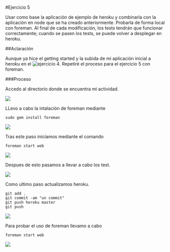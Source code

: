 #Ejercicio 5

Usar como base la aplicación de ejemplo de heroku y combinarla con la aplicación en node que se ha creado anteriormente. Probarla de forma local con foreman. Al final de cada modificación, los tests tendrán que funcionar correctamente; cuando se pasen los tests, se puede volver a desplegar en heroku.

##Aclaración

Aunque ya hice el getting started y la subida de mi aplicación inicial a heroku en el ![ejercicio 4](https://damp-lake-1537.herokuapp.com/). Repetiré el proceso para el ejercicio 5 con foreman.

###Proceso 

Accedo al directorio donde se encuentra mi actividad.

![](http://googledrive.com/host/0B6Q-phIC3pUpblVzUS1RbEZjb1E/EjercicioHW17.png)


LLevo a cabo la intalación de foreman mediante

    sudo gem install foreman
    
![](http://googledrive.com/host/0B6Q-phIC3pUpblVzUS1RbEZjb1E/EjercicioHW19.png)

Tras este paso iniciamos mediante el comando 

    foreman start web
    
![](http://googledrive.com/host/0B6Q-phIC3pUpblVzUS1RbEZjb1E/EjercicioHW20.png)

Despues de esto pasamos a llevar a cabo los test.

![](http://googledrive.com/host/0B6Q-phIC3pUpblVzUS1RbEZjb1E/EjercicioHW21.png)

Como ultimo paso actualizamos heroku.

    git add .
    git commit -am "un commit"
    git push heroku master
    git push
![](http://googledrive.com/host/0B6Q-phIC3pUpblVzUS1RbEZjb1E/EjercicioHW22.png)


Para probar el uso de foreman llevamo a cabo

    foreman start web
![](http://googledrive.com/host/0B6Q-phIC3pUpblVzUS1RbEZjb1E/EjercicioHW35.png)






